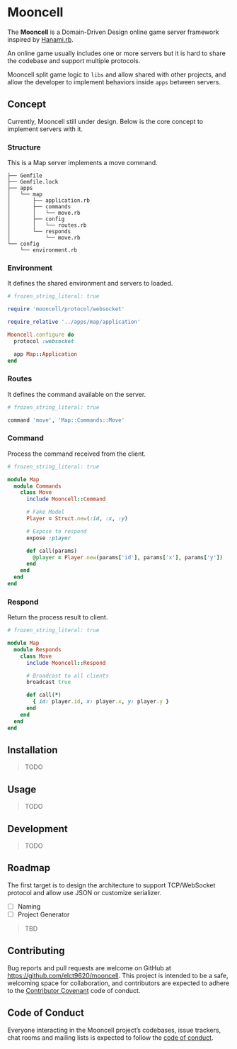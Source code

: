 Mooncell
===

The **Mooncell** is a Domain-Driven Design online game server framework inspired by [Hanami.rb](https://hanamirb.org/).

An online game usually includes one or more servers but it is hard to share the codebase and support multiple protocols.

Mooncell split game logic to `libs` and allow shared with other projects, and allow the developer to implement behaviors inside `apps` between servers.

## Concept

Currently, Mooncell still under design. Below is the core concept to implement servers with it.

### Structure

This is a Map server implements a move command.

```
├── Gemfile
├── Gemfile.lock
├── apps
│   └── map
│       ├── application.rb
│       ├── commands
│       │   └── move.rb
│       ├── config
│       │   └── routes.rb
│       └── responds
│           └── move.rb
└── config
    └── environment.rb
```

### Environment

It defines the shared environment and servers to loaded.

```ruby
# frozen_string_literal: true

require 'mooncell/protocol/websocket'

require_relative '../apps/map/application'

Mooncell.configure do
  protocol :websocket

  app Map::Application
end
```

### Routes

It defines the command available on the server.

```ruby
# frozen_string_literal: true

command 'move', 'Map::Commands::Move'
```

### Command

Process the command received from the client.

```ruby
# frozen_string_literal: true

module Map
  module Commands
    class Move
      include Mooncell::Command

      # Fake Model
      Player = Struct.new(:id, :x, :y)

      # Expose to respond
      expose :player

      def call(params)
        @player = Player.new(params['id'], params['x'], params['y'])
      end
    end
  end
end
```

### Respond

Return the process result to client.

```ruby
# frozen_string_literal: true

module Map
  module Responds
    class Move
      include Mooncell::Respond

      # Broadcast to all clients
      broadcast true

      def call(*)
        { id: player.id, x: player.x, y: player.y }
      end
    end
  end
end
```

## Installation

> TODO

## Usage

> TODO

## Development

> TODO

## Roadmap

The first target is to design the architecture to support TCP/WebSocket protocol and allow use JSON or customize serializer.

* [ ] Naming
* [ ] Project Generator

> TBD

## Contributing

Bug reports and pull requests are welcome on GitHub at https://github.com/elct9620/mooncell. This project is intended to be a safe, welcoming space for collaboration, and contributors are expected to adhere to the [Contributor Covenant](http://contributor-covenant.org) code of conduct.

## Code of Conduct

Everyone interacting in the Mooncell project’s codebases, issue trackers, chat rooms and mailing lists is expected to follow the [code of conduct](https://github.com/elct9620/mooncell/blob/master/CODE_OF_CONDUCT.md).
